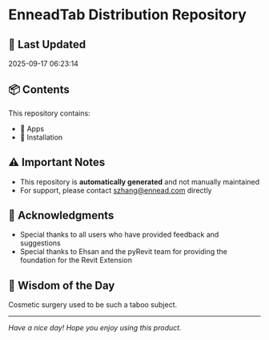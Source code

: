 # EnneadTab Distribution Repository

## 📅 Last Updated
2025-09-17 06:23:14



## 📦 Contents
This repository contains:
- 📂 Apps
- 📂 Installation

## ⚠️ Important Notes
- This repository is **automatically generated** and not manually maintained
- For support, please contact szhang@ennead.com directly

## 🙏 Acknowledgments
- Special thanks to all users who have provided feedback and suggestions
- Special thanks to Ehsan and the pyRevit team for providing the foundation for the Revit Extension

## 💭 Wisdom of the Day
Cosmetic surgery used to be such a taboo subject.

---
*Have a nice day! Hope you enjoy using this product.*
